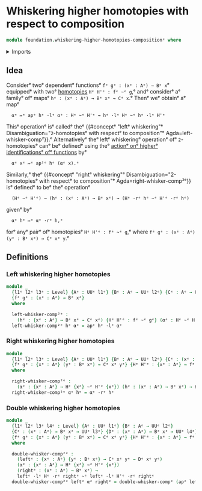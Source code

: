 # Whiskering higher homotopies with respect to composition

```agda
module foundation.whiskering-higher-homotopies-compositionᵉ where
```

<details><summary>Imports</summary>

```agda
open import foundation.action-on-identifications-functionsᵉ
open import foundation.universe-levelsᵉ
open import foundation.whiskering-homotopies-compositionᵉ

open import foundation-core.homotopiesᵉ
```

</details>

## Idea

Considerᵉ twoᵉ dependentᵉ functionsᵉ `fᵉ gᵉ : (xᵉ : Aᵉ) → Bᵉ x`ᵉ equippedᵉ with twoᵉ
[homotopies](foundation-core.homotopies.mdᵉ) `Hᵉ H'ᵉ : fᵉ ~ᵉ g`,ᵉ andᵉ considerᵉ aᵉ
familyᵉ ofᵉ mapsᵉ `hᵉ : (xᵉ : Aᵉ) → Bᵉ xᵉ → Cᵉ x`.ᵉ Thenᵉ weᵉ obtainᵉ aᵉ mapᵉ

```text
  αᵉ ↦ᵉ apᵉ hᵉ ·lᵉ αᵉ : Hᵉ ~ᵉ H'ᵉ → hᵉ ·lᵉ Hᵉ ~ᵉ hᵉ ·lᵉ H'ᵉ
```

Thisᵉ operationᵉ isᵉ calledᵉ theᵉ
{{#conceptᵉ "leftᵉ whiskering"ᵉ Disambiguation="`2`-homotopiesᵉ with respectᵉ to composition"ᵉ Agda=left-whisker-comp²}}.ᵉ
Alternativelyᵉ theᵉ leftᵉ whiskeringᵉ operationᵉ ofᵉ `2`-homotopiesᵉ canᵉ beᵉ definedᵉ
using theᵉ
[actionᵉ onᵉ higherᵉ identificationsᵉ ofᵉ functions](foundation.action-on-higher-identifications-functions.mdᵉ)
byᵉ

```text
  αᵉ xᵉ ↦ᵉ ap²ᵉ hᵉ (αᵉ x).ᵉ
```

Similarly,ᵉ theᵉ
{{#conceptᵉ "rightᵉ whiskering"ᵉ Disambiguation="2-homotopiesᵉ with respectᵉ to composition"ᵉ Agda=right-whisker-comp²ᵉ}}
isᵉ definedᵉ to beᵉ theᵉ operationᵉ

```text
  (Hᵉ ~ᵉ H'ᵉ) → (hᵉ : (xᵉ : Aᵉ) → Bᵉ xᵉ) → (Hᵉ ·rᵉ hᵉ ~ᵉ H'ᵉ ·rᵉ hᵉ)
```

givenᵉ byᵉ

```text
  αᵉ hᵉ ↦ᵉ αᵉ ·rᵉ h,ᵉ
```

forᵉ anyᵉ pairᵉ ofᵉ homotopiesᵉ `Hᵉ H'ᵉ : fᵉ ~ᵉ g`,ᵉ where
`fᵉ gᵉ : (xᵉ : Aᵉ) (yᵉ : Bᵉ xᵉ) → Cᵉ xᵉ y`.ᵉ

## Definitions

### Left whiskering higher homotopies

```agda
module _
  {l1ᵉ l2ᵉ l3ᵉ : Level} {Aᵉ : UUᵉ l1ᵉ} {Bᵉ : Aᵉ → UUᵉ l2ᵉ} {Cᵉ : Aᵉ → UUᵉ l3ᵉ}
  {fᵉ gᵉ : (xᵉ : Aᵉ) → Bᵉ xᵉ}
  where

  left-whisker-comp²ᵉ :
    (hᵉ : {xᵉ : Aᵉ} → Bᵉ xᵉ → Cᵉ xᵉ) {Hᵉ H'ᵉ : fᵉ ~ᵉ gᵉ} (αᵉ : Hᵉ ~ᵉ H'ᵉ) → hᵉ ·lᵉ Hᵉ ~ᵉ hᵉ ·lᵉ H'ᵉ
  left-whisker-comp²ᵉ hᵉ αᵉ = apᵉ hᵉ ·lᵉ αᵉ
```

### Right whiskering higher homotopies

```agda
module _
  {l1ᵉ l2ᵉ l3ᵉ : Level} {Aᵉ : UUᵉ l1ᵉ} {Bᵉ : Aᵉ → UUᵉ l2ᵉ} {Cᵉ : (xᵉ : Aᵉ) → Bᵉ xᵉ → UUᵉ l3ᵉ}
  {fᵉ gᵉ : {xᵉ : Aᵉ} (yᵉ : Bᵉ xᵉ) → Cᵉ xᵉ yᵉ} {Hᵉ H'ᵉ : {xᵉ : Aᵉ} → fᵉ {xᵉ} ~ᵉ gᵉ {xᵉ}}
  where

  right-whisker-comp²ᵉ :
    (αᵉ : {xᵉ : Aᵉ} → Hᵉ {xᵉ} ~ᵉ H'ᵉ {xᵉ}) (hᵉ : (xᵉ : Aᵉ) → Bᵉ xᵉ) → Hᵉ ·rᵉ hᵉ ~ᵉ H'ᵉ ·rᵉ hᵉ
  right-whisker-comp²ᵉ αᵉ hᵉ = αᵉ ·rᵉ hᵉ
```

### Double whiskering higher homotopies

```agda
module _
  {l1ᵉ l2ᵉ l3ᵉ l4ᵉ : Level} {Aᵉ : UUᵉ l1ᵉ} {Bᵉ : Aᵉ → UUᵉ l2ᵉ}
  {Cᵉ : (xᵉ : Aᵉ) → Bᵉ xᵉ → UUᵉ l3ᵉ} {Dᵉ : (xᵉ : Aᵉ) → Bᵉ xᵉ → UUᵉ l4ᵉ}
  {fᵉ gᵉ : {xᵉ : Aᵉ} (yᵉ : Bᵉ xᵉ) → Cᵉ xᵉ yᵉ} {Hᵉ H'ᵉ : {xᵉ : Aᵉ} → fᵉ {xᵉ} ~ᵉ gᵉ {xᵉ}}
  where

  double-whisker-comp²ᵉ :
    (leftᵉ : {xᵉ : Aᵉ} {yᵉ : Bᵉ xᵉ} → Cᵉ xᵉ yᵉ → Dᵉ xᵉ yᵉ)
    (αᵉ : {xᵉ : Aᵉ} → Hᵉ {xᵉ} ~ᵉ H'ᵉ {xᵉ})
    (rightᵉ : (xᵉ : Aᵉ) → Bᵉ xᵉ) →
    leftᵉ ·lᵉ Hᵉ ·rᵉ rightᵉ ~ᵉ leftᵉ ·lᵉ H'ᵉ ·rᵉ rightᵉ
  double-whisker-comp²ᵉ leftᵉ αᵉ rightᵉ = double-whisker-compᵉ (apᵉ leftᵉ) αᵉ rightᵉ
```